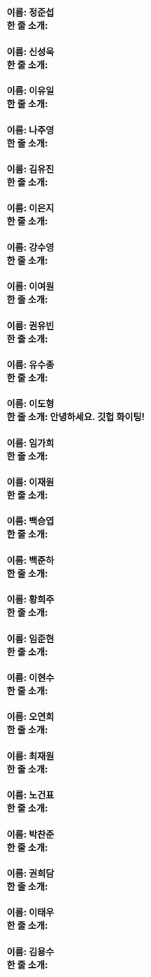 이름: 정준섭 <br>
한 줄 소개:
---
이름: 신성욱 <br>
한 줄 소개:
---
이름: 이유일 <br>
한 줄 소개:
---
이름: 나주영 <br>
한 줄 소개:
---
이름: 김유진 <br>
한 줄 소개:
---
이름: 이은지 <br>
한 줄 소개:
---
이름: 강수영 <br>
한 줄 소개:
---
이름: 이여원 <br>
한 줄 소개:
---
이름: 권유빈 <br>
한 줄 소개:
---
이름: 유수종 <br>
한 줄 소개:
---
이름: 이도형 <br>
한 줄 소개: 안녕하세요. 깃헙 화이팅!
---
이름: 임가희 <br>
한 줄 소개:
---
이름: 이재원 <br>
한 줄 소개:
--
이름: 백승엽 <br>
한 줄 소개:
---
이름: 백준하 <br>
한 줄 소개:
--- 
이름: 황희주 <br>
한 줄 소개:
---
이름: 임준현 <br>
한 줄 소개:
---
이름: 이현수 <br>
한 줄 소개:
---
이름: 오연희 <br>
한 줄 소개:
---
이름: 최재원 <br>
한 줄 소개:
---
이름: 노건표 <br>
한 줄 소개:
---
이름: 박찬준 <br>
한 줄 소개:
---
이름: 권희담 <br>
한 줄 소개:
---
이름: 이태우 <br>
한 줄 소개:
---
이름: 김용수 <br>
한 줄 소개:
---